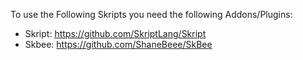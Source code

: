 To use the Following Skripts you need the following Addons/Plugins:
 - Skript: https://github.com/SkriptLang/Skript
 - Skbee: https://github.com/ShaneBeee/SkBee

